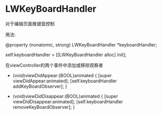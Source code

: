 # LWKeyBoardHandler

对于编辑页面推键盘控制

用法:

@property (nonatomic, strong) LWKeyBoardHandler *keyboardHandler;


self.keyboardHandler = [[LWKeyBoardHandler alloc] init];

在viewController的两个事件中添加或移除观察者
- (void)viewDidAppear:(BOOL)animated
{
    [super viewDidAppear:animated];
    [self.keyboardHandler addKeyBoardObserver];
}

- (void)viewDidDisappear:(BOOL)animated
{
    [super viewDidDisappear:animated];
    [self.keyboardHandler removeKeyBoardObserver];
}

